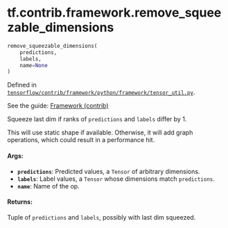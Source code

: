 <div itemscope itemtype="http://developers.google.com/ReferenceObject">
<meta itemprop="name" content="tf.contrib.framework.remove_squeezable_dimensions" />
</div>

# tf.contrib.framework.remove_squeezable_dimensions

``` python
remove_squeezable_dimensions(
    predictions,
    labels,
    name=None
)
```



Defined in [`tensorflow/contrib/framework/python/framework/tensor_util.py`](https://www.tensorflow.org/code/tensorflow/contrib/framework/python/framework/tensor_util.py).

See the guide: [Framework (contrib)](../../../../../api_guides/python/contrib.framework.md)

Squeeze last dim if ranks of `predictions` and `labels` differ by 1.

This will use static shape if available. Otherwise, it will add graph
operations, which could result in a performance hit.

#### Args:

* <b>`predictions`</b>: Predicted values, a `Tensor` of arbitrary dimensions.
* <b>`labels`</b>: Label values, a `Tensor` whose dimensions match `predictions`.
* <b>`name`</b>: Name of the op.


#### Returns:

  Tuple of `predictions` and `labels`, possibly with last dim squeezed.